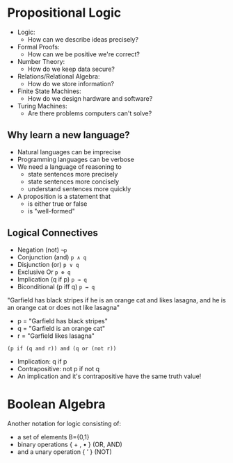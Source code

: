 # Propositional Logic

* Logic:
  * How can we describe ideas precisely?
* Formal Proofs:
  * How can we be positive we're correct?
* Number Theory:
  * How do we keep data secure?
* Relations/Relational Algebra:
  * How do we store information?
* Finite State Machines:
  * How do we design hardware and software?
* Turing Machines:
  * Are there problems computers can't solve?

## Why learn a new language?

* Natural languages can be imprecise
* Programming languages can be verbose
* We need a language of reasoning to
  * state sentences more precisely
  * state sentences more concisely
  * understand sentences more quickly
* A proposition is a statement that
  * is either true or false
  * is "well-formed"

## Logical Connectives

* Negation (not)          <code>&#172;p</code>
* Conjunction (and)       <code>p &#8743; q</code>
* Disjunction (or)        <code>p &#8744; q</code>
* Exclusive Or            <code>p &#8853; q</code>
* Implication (q if p)    <code>p &#8594; q</code>
* Biconditional (p iff q) <code>p &#8596; q</code>

"Garfield has black stripes if he is an orange cat and likes lasagna, and he is an orange cat or does not like lasagna"

* p = "Garfield has black stripes"
* q = "Garfield is an orange cat"
* r = "Garfield likes lasagna"

`(p if (q and r)) and (q or (not r))`

* Implication: q if p
* Contrapositive: not p if not q
* An implication and it's contrapositive have the same truth value!

# Boolean Algebra

Another notation for logic consisting of:
* a set of elements B={0,1}
* binary operations { + , • } (OR, AND)
* and a unary operation { ’ } (NOT)